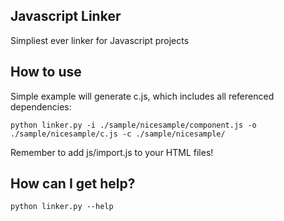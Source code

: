 Javascript Linker
----------------------

Simpliest ever linker for Javascript projects

## How to use

Simple example will generate c.js, which includes all referenced dependencies:

    python linker.py -i ./sample/nicesample/component.js -o ./sample/nicesample/c.js -c ./sample/nicesample/

Remember to add js/import.js to your HTML files!

## How can I get help?

    python linker.py --help
